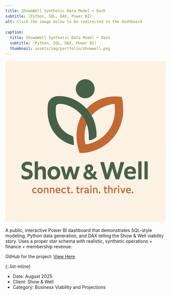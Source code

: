 ```yaml
---
title: Show&Well Synthetic Data Model + Dash
subtitle: (Python, SQL, DAX, Power BI)
alt: Click the image below to be redirected to the dashboard

caption:
  title: Show&Well Synthetic Data Model + Dash
  subtitle: (Python, SQL, DAX, Power BI) 
  thumbnail: assets/img/portfolio/showwell.png
---
```

[![Show&WellDashboard](assets/img/portfolio/showell.png)](https://app.powerbi.com/view?r=eyJrIjoiMDE5MTliZjUtNGYxNC00YThkLTk0MjUtYjY4OTdmMmIzYzEzIiwidCI6IjE1YzJlYmM2LTFlYTctNDI2MS05N2Y2LTBiMmI4NDZmNzJlYiIsImMiOjN9&embedImagePlaceholder=true)

A public, interactive Power BI dashboard that demonstrates SQL-style modeling, Python data generation, and DAX telling the Show & Well viability story.
Uses a proper star schema with realistic, synthetic operations + finance + membership revenue.

GitHub for the project: [View Here](https://github.com/JulianVB3102/Show-WellSyntheticDatabase)

{:.list-inline}
- Date: August 2025
- Client: Show & Well
- Category: Business Viability and Projections
